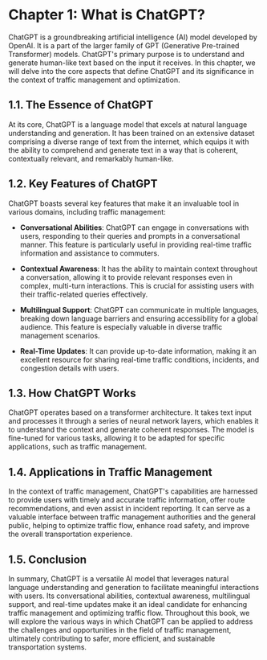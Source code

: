 Chapter 1: What is ChatGPT?
===========================

ChatGPT is a groundbreaking artificial intelligence (AI) model developed by OpenAI. It is a part of the larger family of GPT (Generative Pre-trained Transformer) models. ChatGPT's primary purpose is to understand and generate human-like text based on the input it receives. In this chapter, we will delve into the core aspects that define ChatGPT and its significance in the context of traffic management and optimization.

1.1. **The Essence of ChatGPT**
-------------------------------

At its core, ChatGPT is a language model that excels at natural language understanding and generation. It has been trained on an extensive dataset comprising a diverse range of text from the internet, which equips it with the ability to comprehend and generate text in a way that is coherent, contextually relevant, and remarkably human-like.

1.2. **Key Features of ChatGPT**
--------------------------------

ChatGPT boasts several key features that make it an invaluable tool in various domains, including traffic management:

* **Conversational Abilities**: ChatGPT can engage in conversations with users, responding to their queries and prompts in a conversational manner. This feature is particularly useful in providing real-time traffic information and assistance to commuters.

* **Contextual Awareness**: It has the ability to maintain context throughout a conversation, allowing it to provide relevant responses even in complex, multi-turn interactions. This is crucial for assisting users with their traffic-related queries effectively.

* **Multilingual Support**: ChatGPT can communicate in multiple languages, breaking down language barriers and ensuring accessibility for a global audience. This feature is especially valuable in diverse traffic management scenarios.

* **Real-Time Updates**: It can provide up-to-date information, making it an excellent resource for sharing real-time traffic conditions, incidents, and congestion details with users.

1.3. **How ChatGPT Works**
--------------------------

ChatGPT operates based on a transformer architecture. It takes text input and processes it through a series of neural network layers, which enables it to understand the context and generate coherent responses. The model is fine-tuned for various tasks, allowing it to be adapted for specific applications, such as traffic management.

1.4. **Applications in Traffic Management**
-------------------------------------------

In the context of traffic management, ChatGPT's capabilities are harnessed to provide users with timely and accurate traffic information, offer route recommendations, and even assist in incident reporting. It can serve as a valuable interface between traffic management authorities and the general public, helping to optimize traffic flow, enhance road safety, and improve the overall transportation experience.

1.5. **Conclusion**
-------------------

In summary, ChatGPT is a versatile AI model that leverages natural language understanding and generation to facilitate meaningful interactions with users. Its conversational abilities, contextual awareness, multilingual support, and real-time updates make it an ideal candidate for enhancing traffic management and optimizing traffic flow. Throughout this book, we will explore the various ways in which ChatGPT can be applied to address the challenges and opportunities in the field of traffic management, ultimately contributing to safer, more efficient, and sustainable transportation systems.

